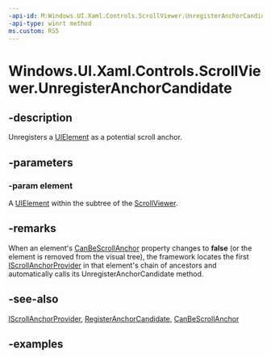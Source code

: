 ```yaml
---
-api-id: M:Windows.UI.Xaml.Controls.ScrollViewer.UnregisterAnchorCandidate(Windows.UI.Xaml.UIElement)
-api-type: winrt method
ms.custom: RS5
---
```


<!-- Method syntax.
public void ScrollViewer.UnregisterAnchorCandidate(UIElement element)
-->

# Windows.UI.Xaml.Controls.ScrollViewer.UnregisterAnchorCandidate

## -description

Unregisters a [UIElement](../windows.ui.xaml/uielement.md) as a potential scroll anchor.



## -parameters

### -param element

A [UIElement](../windows.ui.xaml/uielement.md) within the subtree of the [ScrollViewer](scrollviewer.md).

## -remarks

When an element's [CanBeScrollAnchor](../windows.ui.xaml/uielement_canbescrollanchor.md) property changes to **false** (or the element is removed from the visual tree), the framework locates the first [IScrollAnchorProvider](iscrollanchorprovider.md) in that element's chain of ancestors and automatically calls its UnregisterAnchorCandidate method.

## -see-also

[IScrollAnchorProvider](iscrollanchorprovider.md), [RegisterAnchorCandidate](iscrollanchorprovider_registeranchorcandidate_178281111.md), [CanBeScrollAnchor](../windows.ui.xaml/uielement_canbescrollanchor.md)

## -examples

